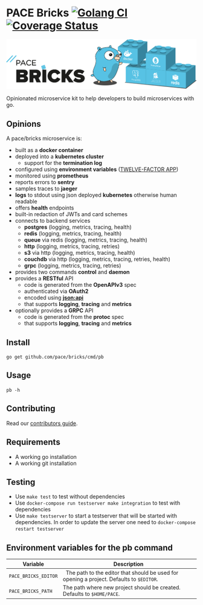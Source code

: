 # PACE Bricks [![Golang CI](https://github.com/pace/bricks/actions/workflows/golang-ci.yml/badge.svg)](https://github.com/pace/bricks/actions/workflows/golang-ci.yml)  [![Coverage Status](https://coveralls.io/repos/github/pace/bricks/badge.svg?branch=master)](https://coveralls.io/github/pace/bricks?branch=master)

![](artwork/PACE-Bricks_Header_LightBackground.png)

Opinionated microservice kit to help developers to build microservices with go.

## Opinions

A pace/bricks microservice is:

* built as a **docker container**
* deployed into a **kubernetes cluster**
  * support for the **termination log**
* configured using **environment variables** ([TWELVE-FACTOR APP](https://12factor.net/))
* monitored using **prometheus**
* reports errors to **sentry**
* samples traces to **jaeger**
* **logs** to stdout using json deployed **kubernetes** otherwise human readable
* offers **health** endpoints
* built-in redaction of JWTs and card schemes
* connects to backend services
  * **postgres** (logging, metrics, tracing, health)
  * **redis** (logging, metrics, tracing, health)
  * **queue** via redis (logging, metrics, tracing, health)
  * **http** (logging, metrics, tracing, retries)
  * **s3** via http (logging, metrics, tracing, health)
  * **couchdb** via http (logging, metrics, tracing, retries, health)
  * **grpc** (logging, metrics, tracing, retries)
* provides two commands **control** and **daemon**
* provides a **RESTful** API
  * code is generated from the **OpenAPIv3** spec
  * authenticated via **OAuth2**
  * encoded using **[json:api](https://jsonapi.org/)**
  * that supports **logging**, **tracing** and **metrics**
* optionally provides a **GRPC** API
  * code is generated from the **protoc** spec
  * that supports **logging**, **tracing** and **metrics**

## Install

    go get github.com/pace/bricks/cmd/pb

## Usage

    pb -h

## Contributing
 
Read our [contributors guide](CONTRIBUTING.md).

## Requirements

* A working go installation
* A working git installation

## Testing

* Use `make test` to test without dependencies
* Use `docker-compose run testserver make integration` to test with dependencies
* Use `make testserver` to start a testserver that will be started with dependencies. In order to update the server one need to `docker-compose restart testserver`

## Environment variables for the pb command

| Variable | Description |
|-|-|
| `PACE_BRICKS_EDITOR` |  The path to the editor that should be used for opening a project. Defaults to `$EDITOR`. |
| `PACE_BRICKS_PATH` | The path where new project should be created. Defaults to `$HOME/PACE`. |
